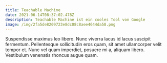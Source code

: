```yaml
---
title: Teachable Machine
date: 2021-06-14T08:37:02.478Z
description: Teachable Machine ist ein cooles Tool von Google
image: /img/2fa5de8209723e8dc08c8aee4644da58.png
---
```

Suspendisse maximus leo libero. Nunc viverra lacus id lacus suscipit fermentum. Pellentesque sollicitudin eros quam, sit amet ullamcorper velit tempor et. Nunc vel quam imperdiet, posuere mi a, aliquam libero. Vestibulum venenatis rhoncus augue quam.